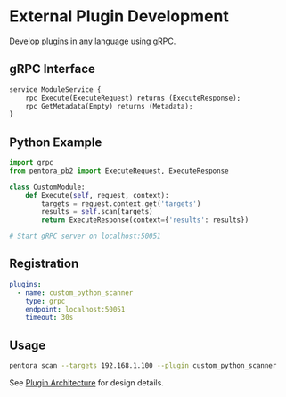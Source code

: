 # External Plugin Development

Develop plugins in any language using gRPC.

## gRPC Interface

```proto
service ModuleService {
    rpc Execute(ExecuteRequest) returns (ExecuteResponse);
    rpc GetMetadata(Empty) returns (Metadata);
}
```

## Python Example

```python
import grpc
from pentora_pb2 import ExecuteRequest, ExecuteResponse

class CustomModule:
    def Execute(self, request, context):
        targets = request.context.get('targets')
        results = self.scan(targets)
        return ExecuteResponse(context={'results': results})

# Start gRPC server on localhost:50051
```

## Registration

```yaml
plugins:
  - name: custom_python_scanner
    type: grpc
    endpoint: localhost:50051
    timeout: 30s
```

## Usage

```bash
pentora scan --targets 192.168.1.100 --plugin custom_python_scanner
```

See [Plugin Architecture](/architecture/plugins) for design details.
